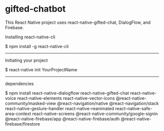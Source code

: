 # gifted-chatbot
This React Native project uses react-native-gifted-chat, DialogFlow, and Firebase.

Installing react-native-cli

$ npm install -g react-native-cli

-------------------------------------

Initiating your project

$ react-native init YourProjectName

-------------------------------------

dependencies

$ npm install react-native-dialogflow react-native-gifted-chat react-native-voice react-native-elements react-native-vector-icons @react-native-community/masked-view @react-navigation/native @react-navigation/stack react-native-gesture-handler react-native-reanimated react-native-safe-area-context react-native-screens @react-native-community/google-signin @react-native-firebase/app @react-native-firebase/auth @react-native-firebase/firestore

